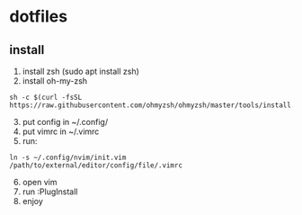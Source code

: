 # dotfiles

## install

1. install zsh (sudo apt install zsh)
2. install oh-my-zsh
```
sh -c $(curl -fsSL https://raw.githubusercontent.com/ohmyzsh/ohmyzsh/master/tools/install.sh)
```
3. put config in ~/.config/
4. put vimrc in ~/.vimrc
5. run:
```
ln -s ~/.config/nvim/init.vim /path/to/external/editor/config/file/.vimrc
```
6. open vim
7. run :PlugInstall
8. enjoy
